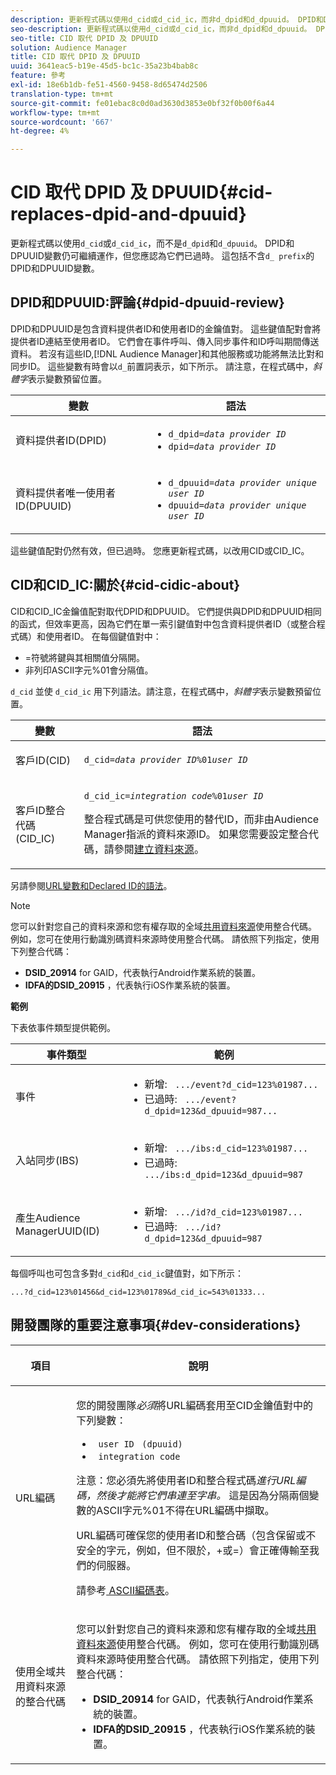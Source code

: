 ```yaml
---
description: 更新程式碼以使用d_cid或d_cid_ic，而非d_dpid和d_dpuuid。 DPID和DPUUID變數仍可繼續運作，但您應認為它們已過時。 這包括不含d_前置詞的DPID和DPUUID變數。
seo-description: 更新程式碼以使用d_cid或d_cid_ic，而非d_dpid和d_dpuuid。 DPID和DPUUID變數仍可繼續運作，但您應認為它們已過時。 這包括不含d_前置詞的DPID和DPUUID變數。
seo-title: CID 取代 DPID 及 DPUUID
solution: Audience Manager
title: CID 取代 DPID 及 DPUUID
uuid: 3641eac5-b19e-45d5-bc1c-35a23b4bab8c
feature: 參考
exl-id: 18e6b1db-fe51-4560-9458-8d65474d2506
translation-type: tm+mt
source-git-commit: fe01ebac8c0d0ad3630d3853e0bf32f0b00f6a44
workflow-type: tm+mt
source-wordcount: '667'
ht-degree: 4%

---
```


# CID 取代 DPID 及 DPUUID{#cid-replaces-dpid-and-dpuuid}

更新程式碼以使用`d_cid`或`d_cid_ic`，而不是`d_dpid`和`d_dpuuid`。 DPID和DPUUID變數仍可繼續運作，但您應認為它們已過時。 這包括不含`d_ prefix`的DPID和DPUUID變數。

## DPID和DPUUID:評論{#dpid-dpuuid-review}

DPID和DPUUID是包含資料提供者ID和使用者ID的金鑰值對。 這些鍵值配對會將提供者ID連結至使用者ID。 它們會在事件呼叫、傳入同步事件和ID呼叫期間傳送資料。 若沒有這些ID,[!DNL Audience Manager]和其他服務或功能將無法比對和同步ID。 這些變數有時會以`d_`前置詞表示，如下所示。 請注意，在程式碼中，*斜體字*&#x200B;表示變數預留位置。

<table id="table_932B4416AE1E44E4A1E98D779D3B1ED5"> 
 <thead> 
  <tr> 
   <th colname="col1" class="entry"> 變數 </th> 
   <th colname="col2" class="entry"> 語法 </th> 
  </tr> 
 </thead>
 <tbody> 
  <tr> 
   <td colname="col1"> <p>資料提供者ID(DPID) </p> </td> 
   <td colname="col2"> 
    <ul id="ul_0567D39DCE784C20A81EC0845C7B1C6B"> 
     <li id="li_DDD8C18266314987A7C802918F4892A8"> <code>d_dpid=<i>data provider ID</i></code> </li> 
     <li id="li_80185558932E416698ABD71158303EA8"> <code>dpid=<i>data provider ID</i></code> </li> 
    </ul> </td> 
  </tr> 
  <tr> 
   <td colname="col1"> <p>資料提供者唯一使用者ID(DPUUID) </p> </td> 
   <td colname="col2"> 
    <ul id="ul_EA7F769523B142CE8FF5886E5CDFF2D9"> 
     <li id="li_C984E2FF0A83495880BB87C610FA3F79"> <code>d_dpuuid=<i>data provider unique user ID</i></code> </li> 
     <li id="li_DCFFAC995DCC49F489ACEFD97A06F877"> <code>dpuuid=<i>data provider unique user ID</i></code> </li> 
    </ul> </td> 
  </tr> 
 </tbody> 
</table>

這些鍵值配對仍然有效，但已過時。 您應更新程式碼，以改用CID或CID_IC。

## CID和CID_IC:關於{#cid-cidic-about}

CID和CID_IC金鑰值配對取代DPID和DPUUID。 它們提供與DPID和DPUUID相同的函式，但效率更高，因為它們在單一索引鍵值對中包含資料提供者ID（或整合程式碼）和使用者ID。 在每個鍵值對中：

* =符號將鍵與其相關值分隔開。
* 非列印ASCII字元%01會分隔值。

`d_cid` 並使 `d_cid_ic` 用下列語法。請注意，在程式碼中，*斜體字*&#x200B;表示變數預留位置。

<table id="table_0C8A4F8FDBC84416B4EB476F67BCFA8E"> 
 <thead> 
  <tr> 
   <th colname="col1" class="entry"> 變數 </th> 
   <th colname="col2" class="entry"> 語法 </th> 
  </tr> 
 </thead>
 <tbody> 
  <tr> 
   <td colname="col1"> <p>客戶ID(CID) </p> </td> 
   <td colname="col2"> <p> <code>d_cid=<i>data provider ID</i>%01<i>user ID</i></code> </p> </td> 
  </tr> 
  <tr> 
   <td colname="col1"> <p>客戶ID整合代碼(CID_IC) </p> </td> 
   <td colname="col2"> <p> <code>d_cid_ic=<i>integration code</i>%01<i>user ID</i></code> </p> <p> <span class="term">整合程式碼</span>是可供您使用的替代ID，而非由<span class="keyword">Audience Manager</span>指派的資料來源ID。 如果您需要設定整合代碼，請參閱<a href="../features/manage-datasources.md#create-data-source">建立資料來源</a>。 </p> </td> 
  </tr> 
 </tbody> 
</table>

另請參閱[URL變數和Declared ID的語法](../features/declared-ids.md#variables-and-syntax)。

>[!NOTE]
>
>您可以針對您自己的資料來源和您有權存取的全域[共用資料來源](../features/datasources-list-and-settings.md#settings-menu-options)使用整合代碼。 例如，您可在使用行動識別碼資料來源時使用整合代碼。 請依照下列指定，使用下列整合代碼：

* **DSID_20914**  for GAID，代表執行Android作業系統的裝置。
* **IDFA的DSID_20915** ，代表執行iOS作業系統的裝置。

**範例**

下表依事件類型提供範例。

<table id="table_097A58CCD6E64C4DB0652271A4F31AE8"> 
 <thead> 
  <tr> 
   <th colname="col1" class="entry"> 事件類型 </th> 
   <th colname="col2" class="entry"> 範例 </th> 
  </tr>
 </thead>
 <tbody> 
  <tr> 
   <td colname="col1"> <p>事件 </p> </td> 
   <td colname="col2"> 
    <ul id="ul_6EAB4188C6954512A28D1A8328794BCB"> 
     <li id="li_344AAEF1622343489E2AD6E2929CEA98">新增: <code> .../event?d_cid=123%01987...</code> </li> 
     <li id="li_B673C1BA5AD24C46AB8F8232EF89CE89">已過時: <code> .../event?d_dpid=123&amp;d_dpuuid=987...</code> </li> 
    </ul> </td> 
  </tr> 
  <tr> 
   <td colname="col1"> <p>入站同步(IBS) </p> </td> 
   <td colname="col2"> 
    <ul id="ul_78270745CBC2469B8CA9EDB7032B8F92"> 
     <li id="li_8C4620A04504442185F013F74E6B0647">新增: <code> .../ibs:d_cid=123%01987...</code> </li> 
     <li id="li_2A8F761C76334C1BB097CF1A9D7E8429">已過時: <code> .../ibs:d_dpid=123&amp;d_dpuuid=987</code> </li> 
    </ul> </td> 
  </tr> 
  <tr> 
   <td colname="col1"> <p>產生Audience ManagerUUID(ID) </p> </td> 
   <td colname="col2"> 
    <ul id="ul_EAA764DCFF7244F69ABF67ACEE13E579"> 
     <li id="li_18467A531FAF454A881CBD157BBFD6D2">新增: <code> .../id?d_cid=123%01987...</code> </li> 
     <li id="li_433C33F7BC284362AC7CC3C9DC0BF471">已過時: <code> .../id?d_dpid=123&amp;d_dpuuid=987</code> </li> 
    </ul> </td> 
  </tr> 
 </tbody> 
</table>

每個呼叫也可包含多對`d_cid`和`d_cid_ic`鍵值對，如下所示：

```
...?d_cid=123%01456&d_cid=123%01789&d_cid_ic=543%01333...
```

## 開發團隊的重要注意事項{#dev-considerations}

<table id="table_5DD068FAE68A42CDB49B6C064706802A"> 
 <thead> 
  <tr> 
   <th colname="col1" class="entry"> <p>項目 </p> </th> 
   <th colname="col2" class="entry"> <p>說明 </p> </th> 
  </tr>
 </thead>
 <tbody> 
  <tr> 
   <td colname="col1"> <p>URL編碼 </p> </td> 
   <td colname="col2"> <p>您的開發團隊<i>必須</i>將URL編碼套用至CID金鑰值對中的下列變數： </p> <p> 
     <ul id="ul_66DCB63C60914057B2BE21F49D9A36CA"> 
      <li id="li_6D82B4DB40BB4BB0B8FAF5841577FAAC"><code> user ID</code> <code> (dpuuid)</code> </li> 
      <li id="li_D2F94B07B0D84B09A5CDFA48518DDD62"><code> integration code</code> </li> 
     </ul> </p> <p> <p>注意：您必須先將使用者ID和整合程式碼<i>進行URL編碼，然後才能將它們串連至字串。 </i>這是因為分隔兩個變數的ASCII字元%01不得在URL編碼中擷取。 </p> </p> <p>URL編碼可確保您的使用者ID和整合碼（包含保留或不安全的字元，例如，但不限於，+或=）會正確傳輸至我們的伺服器。 </p> <p>請參考<a href="https://www.w3schools.com/tags/ref_urlencode.asp" format="https" scope="external"> ASCII編碼表</a>。 </p> </td> 
  </tr> 
  <tr> 
   <td colname="col1"> <p>使用全域共用資料來源的整合代碼 </p> </td> 
   <td colname="col2"> <p>您可以針對您自己的資料來源和您有權存取的全域<a href="../features/datasources-list-and-settings.md#settings-menu-options">共用資料來源</a>使用整合代碼。 例如，您可在使用行動識別碼資料來源時使用整合代碼。 請依照下列指定，使用下列整合代碼： </p> <p> 
     <ul id="ul_B306EE96A3BD4CE982E113D5E23826CF"> 
      <li id="li_3340C7AFA9AB4105A2CCF3E476EC7552"> <b>DSID_20914</b>  for GAID，代表執行Android作業系統的裝置。 </li> 
      <li id="li_779D9F08021043FCB233A0ABF5160C76"> <b>IDFA的DSID_20915</b> ，代表執行iOS作業系統的裝置。 </li> 
     </ul> </p> </td> 
  </tr> 
 </tbody> 
</table>
